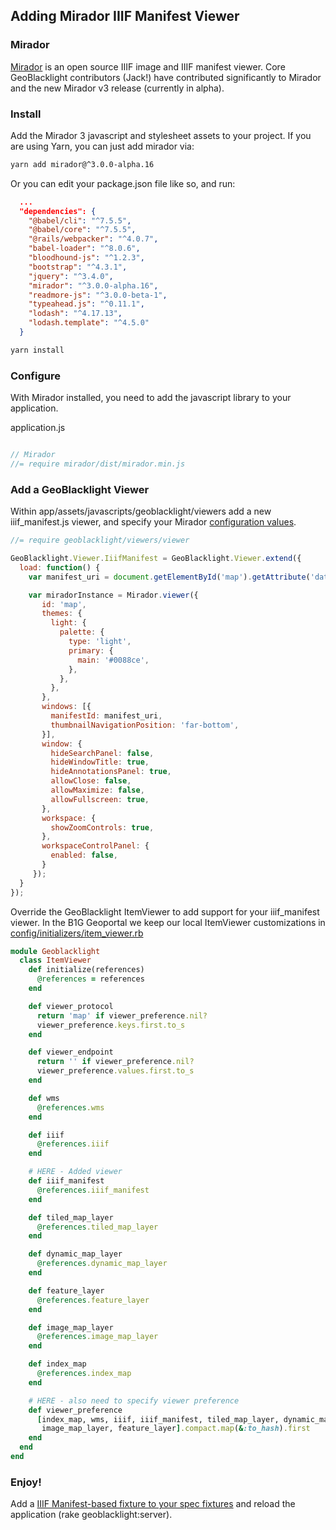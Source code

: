 ## Adding Mirador IIIF Manifest Viewer

### Mirador

[Mirador](https://projectmirador.org/) is an open source IIIF image and IIIF manifest viewer. Core GeoBlacklight contributors (Jack!) have contributed significantly to Mirador and the new Mirador v3 release (currently in alpha).

### Install

Add the Mirador 3 javascript and stylesheet assets to your project. If you are using Yarn, you can just add mirador via:

```bash
yarn add mirador@^3.0.0-alpha.16
```

Or you can edit your package.json file like so, and run:

```json
  ...
  "dependencies": {
    "@babel/cli": "^7.5.5",
    "@babel/core": "^7.5.5",
    "@rails/webpacker": "^4.0.7",
    "babel-loader": "^8.0.6",
    "bloodhound-js": "^1.2.3",
    "bootstrap": "^4.3.1",
    "jquery": "^3.4.0",
    "mirador": "^3.0.0-alpha.16",
    "readmore-js": "^3.0.0-beta-1",
    "typeahead.js": "^0.11.1",
    "lodash": "^4.17.13",
    "lodash.template": "^4.5.0"
  }

```

```bash
yarn install
```

### Configure

With Mirador installed, you need to add the javascript library to your application.

application.js
```javascript

// Mirador
//= require mirador/dist/mirador.min.js

```

### Add a GeoBlacklight Viewer

Within app/assets/javascripts/geoblacklight/viewers add a new iiif_manifest.js viewer, and specify your Mirador [configuration values](https://github.com/ProjectMirador/mirador/blob/master/src/config/settings.js).

```javascript
//= require geoblacklight/viewers/viewer

GeoBlacklight.Viewer.IiifManifest = GeoBlacklight.Viewer.extend({
  load: function() {
    var manifest_uri = document.getElementById('map').getAttribute('data-url');

    var miradorInstance = Mirador.viewer({
       id: 'map',
       themes: {
         light: {
           palette: {
             type: 'light',
             primary: {
               main: '#0088ce',
             },
           },
         },
       },
       windows: [{
         manifestId: manifest_uri,
         thumbnailNavigationPosition: 'far-bottom',
       }],
       window: {
         hideSearchPanel: false,
         hideWindowTitle: true,
         hideAnnotationsPanel: true,
         allowClose: false,
         allowMaximize: false,
         allowFullscreen: true,
       },
       workspace: {
         showZoomControls: true,
       },
       workspaceControlPanel: {
         enabled: false,
       }
     });
  }
});
```

Override the GeoBlacklight ItemViewer to add support for your iiif_manifest viewer. In the B1G Geoportal we keep our local ItemViewer customizations in [config/initializers/item_viewer.rb](https://github.com/BTAA-Geospatial-Data-Project/geoportal/blob/a03fdf91ed968167878ad0fec0cc07121768906e/config/initializers/item_viewer.rb)

```ruby
module Geoblacklight
  class ItemViewer
    def initialize(references)
      @references = references
    end

    def viewer_protocol
      return 'map' if viewer_preference.nil?
      viewer_preference.keys.first.to_s
    end

    def viewer_endpoint
      return '' if viewer_preference.nil?
      viewer_preference.values.first.to_s
    end

    def wms
      @references.wms
    end

    def iiif
      @references.iiif
    end

    # HERE - Added viewer
    def iiif_manifest
      @references.iiif_manifest
    end

    def tiled_map_layer
      @references.tiled_map_layer
    end

    def dynamic_map_layer
      @references.dynamic_map_layer
    end

    def feature_layer
      @references.feature_layer
    end

    def image_map_layer
      @references.image_map_layer
    end

    def index_map
      @references.index_map
    end

    # HERE - also need to specify viewer preference
    def viewer_preference
      [index_map, wms, iiif, iiif_manifest, tiled_map_layer, dynamic_map_layer,
       image_map_layer, feature_layer].compact.map(&:to_hash).first
    end
  end
end
```

### Enjoy!

Add a [IIIF Manifest-based fixture to your spec fixtures](https://raw.githubusercontent.com/BTAA-Geospatial-Data-Project/geoportal/develop/spec/fixtures/solr_documents/b1g_iiif_manifest_book.json) and reload the application (rake geoblacklight:server).
